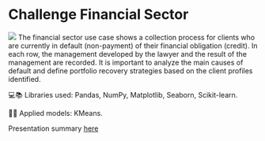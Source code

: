 # Challenge Financial Sector
![](https://docs.google.com/drawings/d/e/2PACX-1vQHhzeB3zknam6Gt9Z1vwkWqPzw0JTlQdPaeqGTQ6f991GH3PpDH6RmdhslWjxCvI7ZK4Wvybyp5lfw/pub?w=960&h=482)
The financial sector use case shows a collection process for clients who are currently in default (non-payment) of their financial obligation (credit). In each row, the management developed by the lawyer and the result of the management are recorded. It is important to analyze the main causes of default and define portfolio recovery strategies based on the client profiles identified.

💻📚 Libraries used: Pandas, NumPy, Matplotlib, Seaborn, Scikit-learn.

🔬🎯 Applied models: KMeans.

Presentation summary [here](https://docs.google.com/presentation/d/1pA0ulWNXehGUZBMDc3Gm_HBIynyBT2Qk/edit?usp=sharing&ouid=101237055807816863818&rtpof=true&sd=true)
